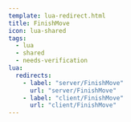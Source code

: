 ```yaml
---
template: lua-redirect.html
title: FinishMove
icon: lua-shared
tags:
  - lua
  - shared
  - needs-verification
lua:
  redirects:
    - label: "server/FinishMove"
      url: "server/FinishMove"
    - label: "client/FinishMove"
      url: "client/FinishMove"
---
```


